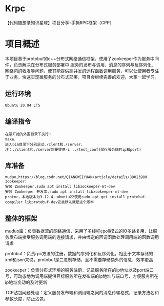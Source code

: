 # Krpc
【代码随想录知识星球】项目分享-手撕RPC框架（CPP）
# 项目概述
本项目基于protobuf的c++分布式网络通信框架，使用了zookeeper作为服务中间件，负责解决在分布式服务部署中 服务的发布与调用、消息的序列与反序列化、网络包的收发等问题，使其能提供高并发的远程函数调用服务，可以让使用者专注于业务，快速实现微服务的分布式部署，项目会继续完善的欢迎，大家一起学习。
## 运行环境
    Ubuntu 20.04 LTS
## 编译指令
    在最开始的外围目录下执行：
    make，
    进入bin目录下分别启动./clent和./server，
    注：./client和./server需要提供-i ../test_conf(保存服务端的ip和port)
## 库准备
    muduo,https://blog.csdn.net/QIANGWEIYUAN/article/details/89023980
    zookeeper:
    安装 Zookeeper,sudo apt install libzookeeper-mt-dev
    安装 Zookeeper 开发库,sudo apt install libzookeeper-mt-dev
    protoc，本地版本为3.12.4，ubuntu22使用sudo apt-get install protobuf-compiler libprotobuf-dev安装默认就是这个版本

## 整体的框架
muduo库：负责数据流的网络通信，采用了多线程epoll模式的IO多路复用，让服务发布端接受服务调用端的连接请求，并由绑定的回调函数处理调用端的函数调用请求

protobuf：负责rpc方法的注册，数据的序列化和反序列化，相比于文本存储的xml和json来说，protobuf是二进制存储，且不需要存储额外的信息，效率更高

zookeeper：负责分布式环境的服务注册，记录服务所在的ip地址以及port端口号，可动态地为调用端提供目标服务所在发布端的ip地址与端口号，方便服务所在ip地址变动的及时更新

TCP沾包问题处理：定义服务发布端和调用端之间的消息传输格式，记录方法名和参数长度，防止沾包。
